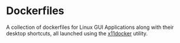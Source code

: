 # Dockerfiles
A collection of dockerfiles for Linux GUI Applications along with
their desktop shortcuts, all launched using the 
[x11docker](https://github.com/mviereck/x11docker) utility.
